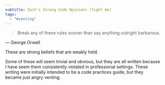 ```yaml
---
subtitle: Zach's Strong Code Opinions (fight me)
tags:
  - "#venting"
---
```

> Break any of these rules sooner than say anything outright barbarous.

— George Orwell

These are strong beliefs that are weakly held.

Some of these will seem trivial and obvious, but they are all written because I have seem them consistently violated in professional settings. These writing were initially intended to be a code practices guide, but they became just angry venting. 